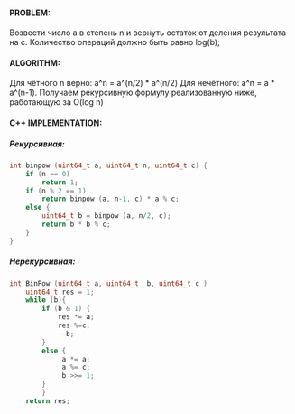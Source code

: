 #### PROBLEM:
Возвести число a в степень n и вернуть остаток от деления результата на c. Количество операций должно быть равно log(b);
#### ALGORITHM:
Для чётного n верно: a^n = a^(n/2) * a^(n/2)
Для нечётного: a^n = a * a^(n-1).
Получаем рекурсивную формулу реализованную ниже, работающую за O(log n)
#### C++ IMPLEMENTATION:
##### Рекурсивная:
```cpp
int binpow (uint64_t a, uint64_t n, uint64_t c) {
	if (n == 0) 
		return 1;
	if (n % 2 == 1)
		return binpow (a, n-1, c) * a % c;
	else {
		uint64_t b = binpow (a, n/2, c);
		return b * b % c;
	}
}
```
##### Нерекурсивная:
```cpp
int BinPow (uint64_t a, uint64_t  b, uint64_t c )  
    uint64_t res = 1;  
    while (b){  
        if (b & 1) {  
            res *= a;  
            res %=c;  
            --b;  
        }  
        else {  
             a *= a;  
             a %= c;  
             b >>= 1;  
        }  
        }  
    return res;
```
